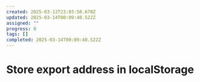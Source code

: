 ```yaml
---
created: 2025-03-12T23:03:50.670Z
updated: 2025-03-14T00:09:40.522Z
assigned: ""
progress: 0
tags: []
completed: 2025-03-14T00:09:40.522Z
---
```


# Store export address in localStorage
